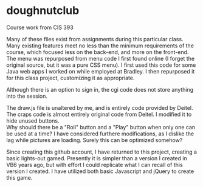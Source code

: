 # doughnutclub
Course work from CIS 393

Many of these files exist from assignments during this particular class.  
Many existing features meet no less than the minimum requirements of the course, which focused less on the back-end, and more on 
the front-end.  The menu was repurposed from menu code I first found online (I forget the original source, but it was 
a pure CSS menu).  I first used this code for some Java web apps I worked on while employed at Bradley.  I then repurposed it for this 
class project, customizing it as appropriate.

Although there is an option to sign in, the cgi code does not store anything into the session.  

The draw.js file is unaltered by me, and is entirely code provided by Deitel.
The craps code is almost entirely original code from Deitel.  I modified it to hide unused buttons.  
Why should there be a "Roll" button and a "Play" button when only one can be used at a time?
  I have considered furthere modifications, as I dislike the lag while pictures are loading. Surely this can be optimized somehow?

Since creating this github account, I have returned to this project, creating a basic lights-out gamed.  Presently it is simpler 
than a version I created in VB6 years ago, but with effort I could replicate what I can recall of this version I created.  I have 
utilized both basic Javascript and jQuery to create this game.
